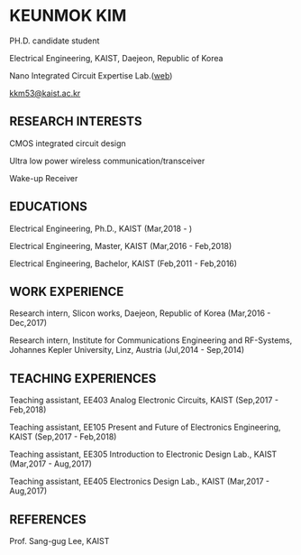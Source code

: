 # KEUNMOK KIM

PH.D. candidate student

Electrical Engineering, KAIST, Daejeon, Republic of Korea

Nano Integrated Circuit Expertise Lab.([web](http://nice.kaist.ac.kr))

kkm53@kaist.ac.kr

## RESEARCH INTERESTS
CMOS integrated circuit design

Ultra low power wireless communication/transceiver

Wake-up Receiver

## EDUCATIONS
Electrical Engineering, Ph.D., KAIST (Mar,2018 - )

Electrical Engineering, Master, KAIST (Mar,2016 - Feb,2018)

Electrical Engineering, Bachelor, KAIST (Feb,2011 - Feb,2016)

## WORK EXPERIENCE
Research intern, Slicon works, Daejeon, Republic of Korea (Mar,2016 - Dec,2017)

Research intern, Institute for Communications Engineering and RF-Systems, Johannes Kepler University, Linz, Austria (Jul,2014 - Sep,2014)

## TEACHING EXPERIENCES
Teaching assistant, EE403 Analog Electronic Circuits, KAIST (Sep,2017 - Feb,2018)

Teaching assistant, EE105 Present and Future of Electronics Engineering, KAIST (Sep,2017 - Feb,2018)

Teaching assistant, EE305 Introduction to Electronic Design Lab., KAIST (Mar,2017 - Aug,2017)

Teaching assistant, EE405 Electronics Design Lab., KAIST (Mar,2017 - Aug,2017)

## REFERENCES
Prof. Sang-gug Lee, KAIST
